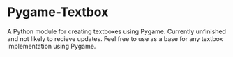 # Pygame-Textbox
A Python module for creating textboxes using Pygame.
Currently unfinished and not likely to recieve updates.
Feel free to use as a base for any textbox implementation using Pygame.
